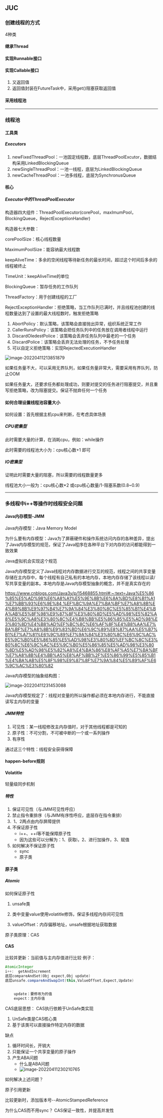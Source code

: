 ## JUC

### 创建线程的方式

4种类

#### 继承Thread

#### 实现Runnable接口

#### 实现Callable接口

1. 又返回值
2. 返回值封装在FutureTask中，采用get()阻塞获取返回值

#### 采用线程池

---



### 线程池

#### 工具类

##### Executors

1. newFixedThreadPool：一池固定线程数，底层ThreadPoolExcutor，数据结构采用LinkedBlockingQueue<Runnable>
2. newSingleThreadPool：一池一线程，底层为LinkedBlockingQueue<Runnable>
3. newCacheThreadPool：一池多线程，底层为SynchronusQueue<Runnable>



#### 核心

##### Executor中的ThreadPoolExecutor

构造器四大组件：ThreadPoolExecutor(corePool，maxImumPool，BlockingQueue，RejectExceptiionHandler)

构造器七大参数：

corePoolSize：核心线程数量

MaximumPoolSize：能容纳最大线程数

keepAliveTime：多余的空闲线程等待新任务的最长时间，超过这个时间后多余的线程被终止

TimeUnit：keepAliveTime的单位

BlockingQueue：暂存任务的工作队列

ThreadFactory：用于创建线程的工厂

RejectExceptionHandler：拒绝策略，当工作队列已满时，并且线程池创建的线程数量达到了设置的最大线程数时，触发拒绝策略

1. AbortPolicy：默认策略，该策略会直接抛出异常，组织系统正常工作
2. CallerRunsPolicy：该策略会把任务队列中的任务放在调用者线程中运行
3. DiscardOledestPolice：该策略会丢弃任务队列中最老的一个任务
4. DiscardPolice：该策略会丢弃无法处理的任务，不予任务处理
5. 可以自定义拒绝策略：实现RejectedExecutionHandler 

![image-20220411213851879](https://gitee.com/qianchao_repo/pic-typora/raw/master/juc_img/202204112139305.png)



如果任务量不大，可以采用无界队列，如果任务量非常大，需要采用有界队列，防止OOM

如果任务量大，还要求任务都处理成功，则要对提交的任务进行阻塞提交，并且重写拒绝策略，改为阻塞提交。保证不抛弃任何一个任务



#### 如何合理设置线程池容量大小

如何设置：首先根据主机cpu来判断，在考虑具体场景

##### CPU密集型

此时需要大量的计算，在消耗cpu，例如：while操作

此时需要的线程池大小为：cpu核心数+1 即可

##### IO密集型

证明此时需要大量的阻塞，所以需要的线程数量更多

线程池大小一般为：cpu核心数*2 或cpu核心数量/1-阻塞系数(0.8~0.9)

---

### 多线程中i++等操作时线程安全问题

#### Java内存模型-JMM

Java内存模型：Java Memory Model

为什么要有内存模型：Java为了屏蔽硬件和操作系统访问内存的各种差异，提出了Java内存模型的规范，保证了Java程序在各种平台下对内存的访问都能得到一致效果

Java虚拟机会实现这个规范

Java内存模型定义了Java线程对内存数据进行交互的规范，线程之间的共享变量存储在主内存中，每个线程有自己私有的本地内存，本地内存存储了该线程以读/写共享变量的副本。本地内存是Java内存模型抽象的概念，并不是真实存在的

https://www.cnblogs.com/Java3y/p/15468855.html#:~:text=Java%E5%86%85%E5%AD%98%E6%A8%A1%E5%9E%8B%E6%8A%BD%E8%B1%A1%E7%BB%93%E6%9E%84,%EF%BC%9A%E7%BA%BF%E7%A8%8B%E4%B9%8B%E9%97%B4%E7%9A%84%E3%80%8C%E5%85%B1%E4%BA%AB%E5%8F%98%E9%87%8F%E3%80%8D%E5%AD%98%E5%82%A8%E5%9C%A8%E3%80%8C%E4%B8%BB%E5%86%85%E5%AD%98%E3%80%8D%E4%B8%AD%EF%BC%8C%E6%AF%8F%E4%B8%AA%E7%BA%BF%E7%A8%8B%E9%83%BD%E6%9C%89%E8%87%AA%E5%B7%B1%E7%A7%81%E6%9C%89%E7%9A%84%E3%80%8C%E6%9C%AC%E5%9C%B0%E5%86%85%E5%AD%98%E3%80%8D%EF%BC%8C%E3%80%8C%E6%9C%AC%E5%9C%B0%E5%86%85%E5%AD%98%E3%80%8D%E5%AD%98%E5%82%A8%E4%BA%86%E8%AF%A5%E7%BA%BF%E7%A8%8B%E4%BB%A5%E8%AF%BB%2F%E5%86%99%E5%85%B1%E4%BA%AB%E5%8F%98%E9%87%8F%E7%9A%84%E5%89%AF%E6%9C%AC%E3%80%82

Java内存模型的抽象结构图：

![image-20220411231453088](https://gitee.com/qianchao_repo/pic-typora/raw/master/juc_img/202204112314267.png)

Java内存模型规定了：线程对变量的所以操作都必须在本地内存进行，不能直接读写主内存的变量



##### 	JMM特性

1. 可见性：某一线程修改主内存值时，对于其他线程都是可知的
2. 原子性：不可分割，不可被中断的一个或一系列操作
3. 有序性

通过这三个特性：线程安全获得保障

#### happen-before规则



#### Volatitle

轻量级同步机制

##### 特性

1. 保证可见性（与JMM可见性呼应）
2. 禁止指令重排序（与JMM有序性呼应，底层存在指令重排）
3. ​    1、2两点由内存屏障提供
4. 不保证原子性
   - i++、++i等不能保障原子性
   - 因为这些可以分解为：1、获取i，2、进行加操作，3、赋值
5. 如何解决不保证原子性
   - sync
   - 原子类

#### 原子类

##### Atomic

如何保证原子性

1. unsafe类

2. 类中变量value使用volatitle修饰，保证多线程内存间可见性

3. valueOffset：内存偏移地址，unsafe根据地址获取数据

   

原子类原理：CAS

#### CAS

比较并更新：当前值与主内存值进行比较
例子：

~~~java
AtomicInteger
i++:  getAndIncrement 
底层compareAndSet(Obj expect,Obj update)
底层unsafe.compareAndSwapInt(this,ValueOffset,Expect,Update)
	
    
    update：要修改为的值
	expect：主内存值
~~~

CAS底层思想：
CAS执行依赖于UnSafe类实现

1. UnSafe类是CAS核心类
2. 基于该类可以直接操作特定内存的数据

缺点

1. 循环时间长，开销大
2. 只能保证一个共享变量的原子操作
3. 产生ABA问题
   - 什么是ABA问题
   - ![image-20220411230210765](https://gitee.com/qianchao_repo/pic-typora/raw/master/juc_img/202204112302908.png)



如何解决上述问题？

原子引用更新

比较更新时，添加版本号--AtomicStampedReference

	



为什么CAS而不用sync？
CAS保证一致性，并提高并发性
	